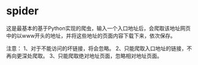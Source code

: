 # spider
这是最基本的基于Python实现的爬虫，输入一个入口地址后，会爬取该地址网页中的以www开头的地址，并将这些地址的页面内容下载下来，依次保存。

注意：
1、对于不能访问的坏链接，将会忽略。
2、只能爬取入口地址的链接，不再向更深处爬取。
3、只能爬取绝对地址页面，忽略相对地址页面。
